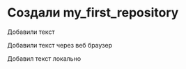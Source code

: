 ﻿# Создали my_first_repository

Добавили текст

Добавили текст через веб браузер

Добавил текст локально
